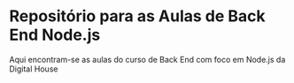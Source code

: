 # Repositório para as Aulas de Back End Node.js
Aqui encontram-se as aulas do curso de Back End com foco em Node.js da Digital House